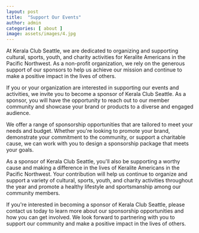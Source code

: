 ```yaml
---
layout: post
title:  "Support Our Events"
author: admin
categories: [ about ]
image: assets/images/4.jpg
---
```


At Kerala Club Seattle, we are dedicated to organizing and supporting cultural, sports, youth, and charity activities for Keralite Americans in the Pacific Northwest. As a non-profit organization, we rely on the generous support of our sponsors to help us achieve our mission and continue to make a positive impact in the lives of others.

If you or your organization are interested in supporting our events and activities, we invite you to become a sponsor of Kerala Club Seattle. As a sponsor, you will have the opportunity to reach out to our member community and showcase your brand or products to a diverse and engaged audience.

We offer a range of sponsorship opportunities that are tailored to meet your needs and budget. Whether you're looking to promote your brand, demonstrate your commitment to the community, or support a charitable cause, we can work with you to design a sponsorship package that meets your goals.

As a sponsor of Kerala Club Seattle, you'll also be supporting a worthy cause and making a difference in the lives of Keralite Americans in the Pacific Northwest. Your contribution will help us continue to organize and support a variety of cultural, sports, youth, and charity activities throughout the year and promote a healthy lifestyle and sportsmanship among our community members.

If you're interested in becoming a sponsor of Kerala Club Seattle, please contact us today to learn more about our sponsorship opportunities and how you can get involved. We look forward to partnering with you to support our community and make a positive impact in the lives of others.